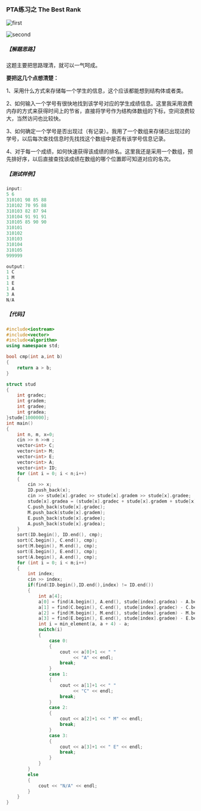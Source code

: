 
### PTA练习之 The Best Rank

![first](https://github.com/onlyone2019/prepare-for-PAT/blob/master/doc/images/TheBestRank1.PNG)

![second](https://github.com/onlyone2019/prepare-for-PAT/blob/master/doc/images/TheBestRank2.PNG)

##### 【解题思路】

这题主要把思路理清，就可以一气呵成。


**要把这几个点想清楚：**


1、采用什么方式来存储每一个学生的信息，这个应该都能想到结构体或者类。


2、如何输入一个学号有很快地找到该学号对应的学生成绩信息。这里我采用浪费内存的方式来获得时间上的节省，直接将学号作为结构体数组的下标，空间浪费较大，当然访问也比较快。


3、如何确定一个学号是否出现过（有记录）。我用了一个数组来存储已出现过的学号，以后每次查找信息时先找找这个数组中是否有该学号信息记录。


4、对于每一个成绩，如何快速获得该成绩的排名。这里我还是采用一个数组，预先排好序，以后直接查找该成绩在数组的哪个位置即可知道对应的名次。

##### 【测试样例】

```C++
input:
5 6
310101 98 85 88
310102 70 95 88
310103 82 87 94
310104 91 91 91
310105 85 90 90
310101
310102
310103
310104
310105
999999

output:
1 C
1 M
1 E
1 A
3 A
N/A
```

##### 【代码】

```C++
#include<iostream>
#include<vector>
#include<algorithm>
using namespace std;

bool cmp(int a,int b)
{
	return a > b;
}

struct stud
{
	int gradec;
	int gradem;
	int gradee;
	int gradea;
}stude[1000000];
int main()
{
	int n, m, x=0;
	cin >> n >>m ;
	vector<int> C;
	vector<int> M;
	vector<int> E;
	vector<int> A;
	vector<int> ID;
	for (int i = 0; i < n;i++)
	{
		cin >> x;
		ID.push_back(x);
		cin >> stude[x].gradec >> stude[x].gradem >> stude[x].gradee;
		stude[x].gradea = (stude[x].gradec + stude[x].gradem + stude[x].gradee) / 3;
		C.push_back(stude[x].gradec);
		M.push_back(stude[x].gradem);
		E.push_back(stude[x].gradee);
		A.push_back(stude[x].gradea);
	}
	sort(ID.begin(), ID.end(), cmp);
	sort(C.begin(), C.end(), cmp);
	sort(M.begin(), M.end(), cmp);
	sort(E.begin(), E.end(), cmp);
	sort(A.begin(), A.end(), cmp);
	for (int i = 0; i < m;i++)
	{
		int index;
		cin >> index;
		if(find(ID.begin(),ID.end(),index) != ID.end())
		{
			int a[4];
			a[0] = find(A.begin(), A.end(), stude[index].gradea) - A.begin();
			a[1] = find(C.begin(), C.end(), stude[index].gradec) - C.begin();
			a[2] = find(M.begin(), M.end(), stude[index].gradem) - M.begin();
			a[3] = find(E.begin(), E.end(), stude[index].gradee) - E.begin();
			int i = min_element(a, a + 4) - a;
			switch(i)
			{
				case 0:
				{
					cout << a[0]+1 << " "
						 << "A" << endl;
					break;
				}
				case 1:
				{
					cout << a[1]+1 << " "
						 << "C" << endl;
					break;
				}
				case 2:
				{
					cout << a[2]+1 << " M" << endl;
					break;
				}
				case 3:
				{
					cout << a[3]+1 << " E" << endl;
					break;
				}
			}
		}
		else
		{
			cout << "N/A" << endl;
		}
	}
}
```
